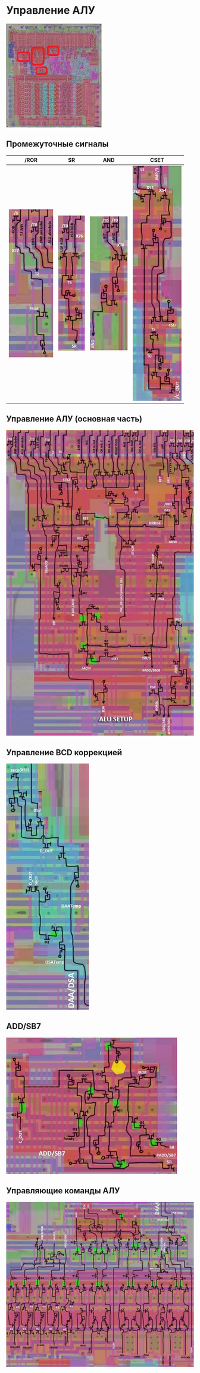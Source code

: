 # Управление АЛУ

![6502_locator_alu_control](/BreakingNESWiki/imgstore/6502_locator_alu_control.jpg)

## Промежуточные сигналы

|/ROR|SR|AND|CSET|
|---|---|---|---|
|![alu_setup_ror_tran](/BreakingNESWiki/imgstore/alu_setup_ror_tran.jpg)|![alu_setup_sr_tran](/BreakingNESWiki/imgstore/alu_setup_sr_tran.jpg)|![alu_setup_and_tran](/BreakingNESWiki/imgstore/alu_setup_and_tran.jpg)|![alu_setup_cset_tran](/BreakingNESWiki/imgstore/alu_setup_cset_tran.jpg)|

## Управление АЛУ (основная часть)

![alu_setup_main_tran](/BreakingNESWiki/imgstore/alu_setup_main_tran.jpg)

## Управление BCD коррекцией

![alu_setup_bcd_tran](/BreakingNESWiki/imgstore/alu_setup_bcd_tran.jpg)

## ADD/SB7

![alu_setup_addsb7_tran](/BreakingNESWiki/imgstore/alu_setup_addsb7_tran.jpg)

## Управляющие команды АЛУ

![alu_control_commands_tran](/BreakingNESWiki/imgstore/alu_control_commands_tran.jpg)
